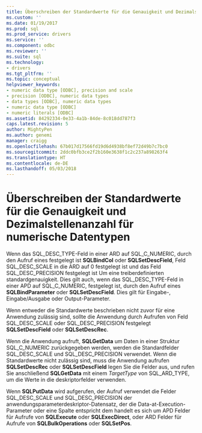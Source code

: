 ```yaml
---
title: Überschreiben der Standardwerte für die Genauigkeit und Dezimalstellenanzahl für numerische Datentypen | Microsoft Docs
ms.custom: ''
ms.date: 01/19/2017
ms.prod: sql
ms.prod_service: drivers
ms.service: ''
ms.component: odbc
ms.reviewer: ''
ms.suite: sql
ms.technology:
- drivers
ms.tgt_pltfrm: ''
ms.topic: conceptual
helpviewer_keywords:
- numeric data type [ODBC], precision and scale
- precision [ODBC], numeric data types
- data types [ODBC], numeric data types
- numeric data type [ODBC]
- numeric literals [ODBC]
ms.assetid: 84292334-0e33-4a1b-84de-8c018dd787f3
caps.latest.revision: 5
author: MightyPen
ms.author: genemi
manager: craigg
ms.openlocfilehash: 67b017d17566fd19d6d4938bf8ef72d49b7c7bc0
ms.sourcegitcommit: 2ddc0bfb3ce2f2b160e3638f1c2c237a898263f4
ms.translationtype: HT
ms.contentlocale: de-DE
ms.lasthandoff: 05/03/2018
---
```

# <a name="overriding-default-precision-and-scale-for-numeric-data-types"></a>Überschreiben der Standardwerte für die Genauigkeit und Dezimalstellenanzahl für numerische Datentypen
Wenn das SQL_DESC_TYPE-Feld in einer ARD auf SQL_C_NUMERIC, durch den Aufruf eines festgelegt ist **SQLBindCol** oder **SQLSetDescField**, Feld SQL_DESC_SCALE in die ARD auf 0 festgelegt ist und das Feld SQL_DESC_PRECISION festgelegt ist Um eine treiberdefinierten standardgenauigkeit. Dies gilt auch, wenn das SQL_DESC_TYPE-Feld in einer APD auf SQL_C_NUMERIC, festgelegt ist, durch den Aufruf eines **SQLBindParameter** oder **SQLSetDescField**. Dies gilt für Eingabe-, Eingabe/Ausgabe oder Output-Parameter.  
  
 Wenn entweder die Standardwerte beschrieben nicht zuvor für eine Anwendung zulässig sind, sollte die Anwendung durch Aufrufen von Feld SQL_DESC_SCALE oder SQL_DESC_PRECISION festgelegt **SQLSetDescField** oder **SQLSetDescRec**.  
  
 Wenn die Anwendung aufruft, **SQLGetData** um Daten in einer Struktur SQL_C_NUMERIC zurückgegeben werden, werden die Standardfelder SQL_DESC_SCALE und SQL_DESC_PRECISION verwendet. Wenn die Standardwerte nicht zulässig sind, muss die Anwendung aufrufen **SQLSetDescRec** oder **SQLSetDescField** legen Sie die Felder aus, und rufen Sie anschließend **SQLGetData** mit einem *TargetType* von SQL_ARD_TYPE, um die Werte in die deskriptorfelder verwenden.  
  
 Wenn **SQLPutData** wird aufgerufen, der Aufruf verwendet die Felder SQL_DESC_SCALE und SQL_DESC_PRECISION der anwendungsparameterdeskriptor-Datensatz, der die Data-at-Execution-Parameter oder eine Spalte entspricht dem handelt es sich um APD Felder für Aufrufe von  **SQLExecute** oder **SQLExecDirect**, oder ARD Felder für Aufrufe von **SQLBulkOperations** oder **SQLSetPos**.
